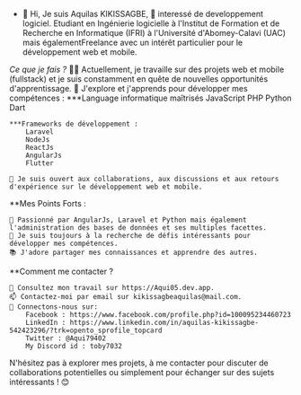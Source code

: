 - 👋 Hi, Je suis Aquilas KIKISSAGBE, 👀 interessé de developpement logiciel. Etudiant en Ingénierie logicielle à l'Institut de Formation et de Recherche en Informatique (IFRI) à l'Université d'Abomey-Calavi (UAC) mais égalementFreelance avec un intérêt particulier pour le développement web et mobile.

  
*Ce que je fais ?*
    👨‍💻 Actuellement, je travaille sur des projets web et mobile (fullstack) et je suis constamment en quête de nouvelles opportunités d'apprentissage.
    🌱 J'explore et j'apprends pour développer mes compétences :
    ***Language informatique maîtrisés
        JavaScript
        PHP
        Python
        Dart

    ***Frameworks de développement :
        Laravel
        NodeJs
        ReactJs
        AngularJs
        Flutter

    💬 Je suis ouvert aux collaborations, aux discussions et aux retours d'expérience sur le développement web et mobile.

**Mes Points Forts :

    🔭 Passionné par AngularJs, Laravel et Python mais également l'administration des bases de données et ses multiples facettes.
    🚀 Je suis toujours à la recherche de défis intéressants pour développer mes compétences.
    📚 J'adore partager mes connaissances et apprendre des autres.

**Comment me contacter ?

    💼 Consultez mon travail sur https://Aqui05.dev.app.
    📫 Contactez-moi par email sur kikissagbeaquilas@mail.com.
    🔗 Connectons-nous sur:
        Facebook : https://www.facebook.com/profile.php?id=100095234460723
        LinkedIn : https://www.linkedin.com/in/aquilas-kikissagbe-542423296/?trk=opento_sprofile_topcard
        Twitter : @Aqui79402
        My Discord id : toby7032

N'hésitez pas à explorer mes projets, à me contacter pour discuter de collaborations potentielles ou simplement pour échanger sur des sujets intéressants ! 😊
